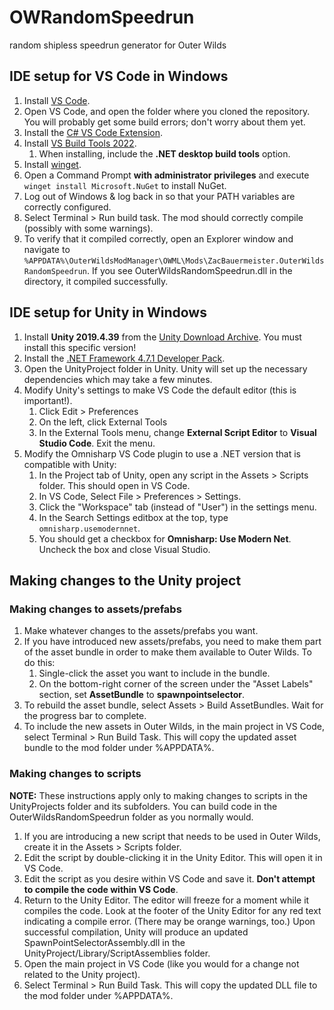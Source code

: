 # OWRandomSpeedrun
random shipless speedrun generator for Outer Wilds

## IDE setup for VS Code in Windows
1. Install [VS Code](https://code.visualstudio.com/download).
1. Open VS Code, and open the folder where you cloned the repository. You will probably get some build errors; don't worry about them yet.
1. Install the [C# VS Code Extension](https://marketplace.visualstudio.com/items?itemName=ms-dotnettools.csharp).
1. Install [VS Build Tools 2022](https://aka.ms/vs/17/release/vs_BuildTools.exe).
    1. When installing, include the **.NET desktop build tools** option.
1. Install [winget](https://www.microsoft.com/p/app-installer/9nblggh4nns1#activetab=pivot:overviewtab).
1. Open a Command Prompt **with administrator privileges** and execute `winget install Microsoft.NuGet` to install NuGet.
1. Log out of Windows & log back in so that your PATH variables are correctly configured.
1. Select Terminal > Run build task. The mod should correctly compile (possibly with some warnings).
1. To verify that it compiled correctly, open an Explorer window and navigate to `%APPDATA%\OuterWildsModManager\OWML\Mods\ZacBauermeister.OuterWildsRandomSpeedrun`. If you see OuterWildsRandomSpeedrun.dll in the directory, it compiled successfully.

## IDE setup for Unity in Windows
1. Install **Unity 2019.4.39** from the [Unity Download Archive](https://unity.com/releases/editor/archive). You must install this specific version!
1. Install the [.NET Framework 4.7.1 Developer Pack](https://dotnet.microsoft.com/en-us/download/dotnet-framework/thank-you/net471-developer-pack-offline-installer).
1. Open the UnityProject folder in Unity. Unity will set up the necessary dependencies which may take a few minutes.
1. Modify Unity's settings to make VS Code the default editor (this is important!).
    1. Click Edit > Preferences
    1. On the left, click External Tools
    1. In the External Tools menu, change **External Script Editor** to **Visual Studio Code**. Exit the menu.
1. Modify the Omnisharp VS Code plugin to use a .NET version that is compatible with Unity:
    1. In the Project tab of Unity, open any script in the Assets > Scripts folder. This should open in VS Code.
    1. In VS Code, Select File > Preferences > Settings. 
    1. Click the "Workspace" tab (instead of "User") in the settings menu.
    1. In the Search Settings editbox at the top, type `omnisharp.usemodernnet`.
    1. You should get a checkbox for **Omnisharp: Use Modern Net**. Uncheck the box and close Visual Studio.

## Making changes to the Unity project
### Making changes to assets/prefabs
1. Make whatever changes to the assets/prefabs you want.
1. If you have introduced new assets/prefabs, you need to make them part of the asset bundle in order to make them available to Outer Wilds. To do this:
    1. Single-click the asset you want to include in the bundle.
    1. On the bottom-right corner of the screen under the "Asset Labels" section, set **AssetBundle** to **spawnpointselector**.
1. To rebuild the asset bundle, select Assets > Build AssetBundles. Wait for the progress bar to complete.
1. To include the new assets in Outer Wilds, in the main project in VS Code, select Terminal > Run Build Task. This will copy the updated asset bundle to the mod folder under %APPDATA%.

### Making changes to scripts
**NOTE:** These instructions apply only to making changes to scripts in the UnityProjects folder and its subfolders. You can build code in the OuterWildsRandomSpeedrun folder as you normally would.
1. If you are introducing a new script that needs to be used in Outer Wilds, create it in the Assets > Scripts folder.
1. Edit the script by double-clicking it in the Unity Editor. This will open it in VS Code.
1. Edit the script as you desire within VS Code and save it. **Don't attempt to compile the code within VS Code**.
1. Return to the Unity Editor. The editor will freeze for a moment while it compiles the code. Look at the footer of the Unity Editor for any red text indicating a compile error. (There may be orange warnings, too.) Upon successful compilation, Unity will produce an updated SpawnPointSelectorAssembly.dll in the UnityProject/Library/ScriptAssemblies folder.
1. Open the main project in VS Code (like you would for a change not related to the Unity project).
1. Select Terminal > Run Build Task. This will copy the updated DLL file to the mod folder under %APPDATA%.